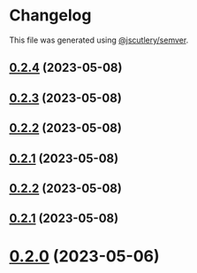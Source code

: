 # Changelog

This file was generated using [@jscutlery/semver](https://github.com/jscutlery/semver).

## [0.2.4](https://github.com/noah-hein/pintle/compare/v0.2.3...v0.2.4) (2023-05-08)



## [0.2.3](https://github.com/noah-hein/pintle/compare/v0.2.2...v0.2.3) (2023-05-08)



## [0.2.2](https://github.com/noah-hein/pintle/compare/v0.2.1...v0.2.2) (2023-05-08)



## [0.2.1](https://github.com/noah-hein/pintle/compare/v0.2.0...v0.2.1) (2023-05-08)



## [0.2.2](https://github.com/noah-hein/pintle/compare/v0.2.1...v0.2.2) (2023-05-08)



## [0.2.1](https://github.com/noah-hein/pintle/compare/v0.2.0...v0.2.1) (2023-05-08)



# [0.2.0](https://github.com/noah-hein/pintle/compare/v0.1.0...v0.2.0) (2023-05-06)
